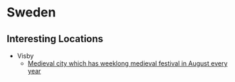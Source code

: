# Sweden

## Interesting Locations

* Visby
  * [Medieval city which has weeklong medieval festival in August every year](https://www.youtube.com/watch?v=zAkctTb6GAI)
